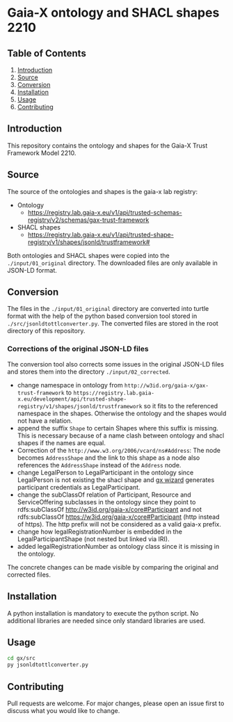 # Gaia-X ontology and SHACL shapes 2210

## Table of Contents
1. [Introduction](#introduction)
2. [Source](#source)
3. [Conversion](#conversion)
4. [Installation](#installation)
5. [Usage](#usage)
6. [Contributing](#contributing)


## Introduction
This repository contains the ontology and shapes for the Gaia-X Trust Framework Model 2210.

## Source
The source of the ontologies and shapes is the gaia-x lab registry:
- Ontology
  - https://registry.lab.gaia-x.eu/v1/api/trusted-schemas-registry/v2/schemas/gax-trust-framework
- SHACL shapes
  - https://registry.lab.gaia-x.eu/v1/api/trusted-shape-registry/v1/shapes/jsonld/trustframework#

Both ontologies and SHACL shapes were copied into the `./input/01_original` directory. The downloaded files are only available in JSON-LD format. 

## Conversion
The files in the `./input/01_original` directory are converted into turtle format with the help of the python based conversion tool stored in `./src/jsonldtottlconverter.py`. The converted files are stored in the root directory of this repository.

### Corrections of the original JSON-LD files
The conversion tool also corrects some issues in the original JSON-LD files and stores them into the directory `./input/02_corrected`.

- change namespace in ontology from `http://w3id.org/gaia-x/gax-trust-framework` to `https://registry.lab.gaia-x.eu/development/api/trusted-shape-registry/v1/shapes/jsonld/trustframework` so it fits to the referenced namespace in the shapes. Otherwise the ontology and the shapes would not have a relation.
- append the suffix `Shape` to certain Shapes where this suffix is missing. This is necessary because of a name clash between ontology and shacl shapes if the names are equal.
- Correction of the `http://www.w3.org/2006/vcard/ns#Address`: The node becomes `AddressShape` and the link to this shape as a node also references the `AddressShape` instead of the `Address` node. 
- change LegalPerson to LegalParticipant in the ontology since LegalPerson is not existing the shacl shape and [gx wizard](https://wizard.lab.gaia-x.eu/) generates participant credentials as LegalParticipant.
- change the subClassOf relation of Participant, Resource and ServiceOffering subclasses in the ontology since they point to rdfs:subClassOf <http://w3id.org/gaia-x/core#Participant> and not rdfs:subClassOf <https://w3id.org/gaia-x/core#Participant> (http instead of https). The http prefix will not be considered as a valid gaia-x prefix.
- change how legalRegistrationNumber is embedded in the LegalParticipantShape (not nested but linked via IRI).
- added legalRegistrationNumber as ontology class since it is missing in the ontology.

The concrete changes can be made visible by comparing the original and corrected files.

## Installation
A python installation is mandatory to execute the python script. No additional libraries are needed since only standard libraries are used.

## Usage

```bash
cd gx/src
py jsonldtottlconverter.py
```

## Contributing
Pull requests are welcome. For major changes, please open an issue first to discuss what you would like to change.